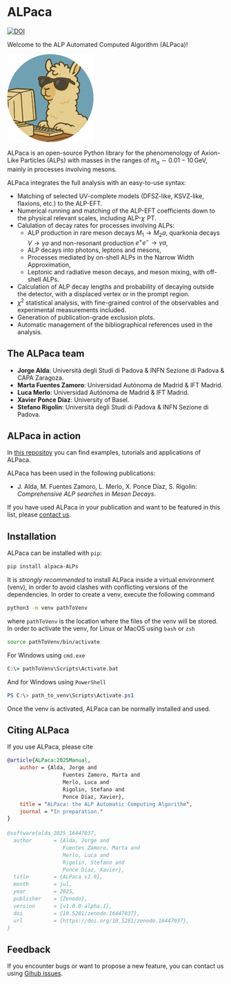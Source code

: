 # ALPaca

[![DOI](https://zenodo.org/badge/DOI/10.5281/zenodo.16447037.svg)](https://doi.org/10.5281/zenodo.16447037)

Welcome to the ALP Automated Computed Algorithm (ALPaca)!

![ALPaca logo](docs/_static/logo.png)

ALPaca is an open-source Python library for the phenomenology of Axion-Like Particles (ALPs) with masses in the ranges of $m_a \sim 0.01 - 10\,\mathrm{GeV}$, mainly in processes involving mesons.

ALPaca integrates the full analysis with an easy-to-use syntax:

* Matching of selected UV-complete models (DFSZ-like, KSVZ-like, flaxions, etc.) to the ALP-EFT.
* Numerical running and matching of the ALP-EFT coefficients down to the physical relevant scales, including ALP-$\chi\!$ PT.
* Calulation of decay rates for processes involving ALPs:
  * ALP production in rare meson decays $M_1\to M_2 a$, quarkonia decays $V\to \gamma a$ and non-resonant production $e^+e^- \to \gamma a$,
  * ALP decays into photons, leptons and mesons,
  * Processes mediated by on-shell ALPs in the Narrow Width Approximation,
  * Leptonic and radiative meson decays, and meson mixing, with off-shell ALPs.
* Calculation of ALP decay lengths and probability of decaying outside the detector, with a displaced vertex or in the prompt region.
* $\chi^2$ statistical analysis, with fine-grained control of the observables and experimental measurements included.
* Generation of publication-grade exclusion plots.
* Automatic management of the bibliographical references used in the analysis.

## The ALPaca team

* **Jorge Alda**: Università degli Studi di Padova & INFN Sezione di Padova & CAPA Zaragoza.
* **Marta Fuentes Zamoro**: Universidad Autónoma de Madrid & IFT Madrid.
* **Luca Merlo**: Universidad Autónoma de Madrid & IFT Madrid.
* **Xavier Ponce Díaz**: University of Basel.
* **Stefano Rigolin**: Università degli Studi di Padova & INFN Sezione di Padova.

## ALPaca in action

In [this repositoy](https://github.com/alp-aca/examples) you can find examples, tutorials and applications of ALPaca.

ALPaca has been used in the following publications:

* J. Alda, M. Fuentes Zamoro, L. Merlo, X. Ponce Díaz, S. Rigolin: *Comprehensive ALP searches in Meson Decays*.

If you have used ALPaca in your publication and want to be featured in this list, please [contact us](https://github.com/alp-aca/alp-aca/issues/new?template=publication-using-alpaca.md).

## Installation

ALPaca can be installed with `pip`:

```bash
pip install alpaca-ALPs
```

It is *strongly recommended* to install ALPaca inside a virtual environment (venv), in order to avoid clashes with conflicting versions of the dependencies. In order to create a venv, execute the following command

```bash
python3 -m venv pathToVenv
```

where `pathToVenv` is the location where the files of the venv will be stored. In order to activate the venv, for Linux or MacOS using `bash` or `zsh`

```bash
source pathToVenv/bin/activate
```

For Windows using ```cmd.exe```

```bat
C:\> pathToVenv\Scripts\Activate.bat
```

And for Windows using ```PowerShell```

```powershell
PS C:\> path_to_venv\Scripts\Activate.ps1
```

Once the venv is activated, ALPaca can be normally installed and used.

## Citing ALPaca

If you use ALPaca, please cite

```bibtex
@article{ALPaca:2025Manual,
    author = {Alda, Jorge and
                  Fuentes Zamoro, Marta and
                  Merlo, Luca and
                  Rigolin, Stefano and
                  Ponce Díaz, Xavier},
    title = "ALPaca: the ALP Automatic Computing Algorithm",
    journal = "In preparation."
}

@software{alda_2025_16447037,
  author       = {Alda, Jorge and
                  Fuentes Zamoro, Marta and
                  Merlo, Luca and
                  Rigolin, Stefano and
                  Ponce Díaz, Xavier},
  title        = {ALPaca v1.0},
  month        = jul,
  year         = 2025,
  publisher    = {Zenodo},
  version      = {v1.0.0-alpha.1},
  doi          = {10.5281/zenodo.16447037},
  url          = {https://doi.org/10.5281/zenodo.16447037},
}
```

## Feedback

If you encounter bugs or want to propose a new feature, you can contact us using [Gihub issues](https://github.com/alp-aca/alp-aca/issues/new/choose).
